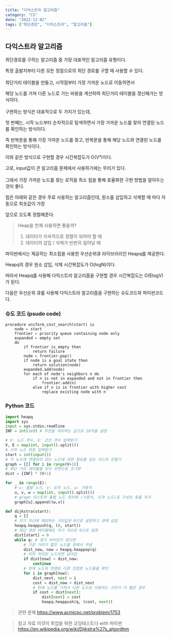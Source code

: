 ```yaml
---
title: "다익스트라 알고리즘"
category: "CS"
date: "2022-12-02"
tags: ["최단경로", "다익스트라", "알고리즘"]
---
```


## 다익스트라 알고리즘

최단경로를 구하는 알고리즘 중 가장 대표적인 알고리즘 유형이다.

특정 출발지부터 다른 모든 정점으로의 최단 경로를 구할 때 사용할 수 있다.
<br><br>
최단거리 테이블을 만들고, 시작점부터 가장 가까운 노드로 이동하면서

해당 노드를 거쳐 다른 노드로 가는 비용을 계산하여 최단거리 테이블을 갱신해가는 방식이다.
<br><br>
구현하는 방식은 대표적으로 두 가지가 있는데,

첫 번째는, 시작 노드부터 순차적으로 탐색하면서 가장 가까운 노드를 찾아 연결된 노드를 확인하는 방식이다.

즉 반복문을 통해 가장 가까운 노드를 찾고, 반복문을 통해 해당 노드와 연결된 노드를 확인하는 방식이다.

이와 같은 방식으로 구현할 경우 시간복잡도가 O(V²)이다.

고로, input값이 큰 알고리즘 문제에서 사용하기에는 무리가 있다.
<br><br>
그래서 가장 가까운 노드를 찾는 로직을 최소 힙을 통해 효율화한 구현 방법을 알아두는 것이 좋다.

힙은 아래와 같은 경우 주료 사용하는 알고리즘인데, 원소를 삽입하고 삭제할 때 마다 자동으로 최솟값이 가장

앞으로 오도록 정렬해준다.

> Heap을 언제 사용하면 좋을까?
>
> 1. 데이터가 지속적으로 정렬이 되어야 할 때
> 2. 데이터의 삽입 / 삭제가 빈번히 일어날 때

파이썬에서는 제공하는 최소힙을 사용한 우선순위큐 라이브러리인 Heapq를 제공한다.

Heapq의 경우 원소 삽입, 삭제 시간복잡도가 O(logN)이다.

따라서 Heapq를 사용해 다익스트라 알고리즘을 구현할 경우 시간복잡도는 O(ElogV)가 된다.

다음은 우선순위 큐를 사용해 다익스트라 알고리즘을 구현하는 슈도코드와 파이썬코드다.

### 슈도 코드 (psudo code)

```
procedure uniform_cost_search(start) is
    node ← start
    frontier ← priority queue containing node only
    expanded ← empty set
    do
        if frontier is empty then
            return failure
        node ← frontier.pop()
        if node is a goal state then
            return solution(node)
        expanded.add(node)
        for each of node's neighbors n do
            if n is not in expanded and not in frontier then
                frontier.add(n)
            else if n is in frontier with higher cost
                replace existing node with n
```

### Python 코드

```python
import heapq
import sys
input = sys.stdin.readline
INF = int(1e9) # 무한을 의미하는 값으로 10억을 설정

# V: 노드 갯수, E: 간선 갯수 입력받기
V, E = map(int, input().split())
# 시작 노드 번호 입력받기
start = int(input())
# 각 노드에 연결되어 있는 노드에 대한 정보를 담는 리스트 만들기
graph = [[] for i in range(V+1)]
# 최단 거리 테이블을 모두 무한으로 초기화
dist = [INF] * (V+1)

for _ in range(E):
    # u: 출발 노드, v: 도착 노드, w: 가중치
    u, v, w = map(int, input().split())
    # graph 리스트의 출발 노드 위치에 (가중치, 도착 노드)로 구성된 튜플 추가
    graph[u].append((w,v))

def dijkstra(start):
    q = []
    # 자기 자신에 해당하는 거리값은 0으로 설정하고 큐에 삽입
    heapq.heappush(q, (0, start))
    # 최단 경로 테이블에도 자기 자신은 0으로 설정
    dist[start] = 0
    while q: # 큐가 비어있지 않다면
        # 가장 거리가 짧은 노드를 큐에서 꺼냄
        dist_now, now = heapq.heappop(q)
        # 이미 처리된 노드라면 넘어감
        if dist[now] < dist_now:
            continue
        # 현재 노드와 연결된 다른 인접한 노드들을 확인
        for i in graph[now]:
            dist_next, next = i
            cost = dist_now + dist_next
            # 현재 노드를 거쳐서 다른 노드로 이동하는 거리가 더 짧은 경우
            if cost < dist[next]:
                dist[next] = cost
                heapq.heappush(q, (cost, next))
```

> 관련 문제
> https://www.acmicpc.net/problem/1753

> 참고 자료
> 이것이 취업을 위한 코딩테스트다 with 파이썬
> https://en.wikipedia.org/wiki/Dijkstra%27s_algorithm
